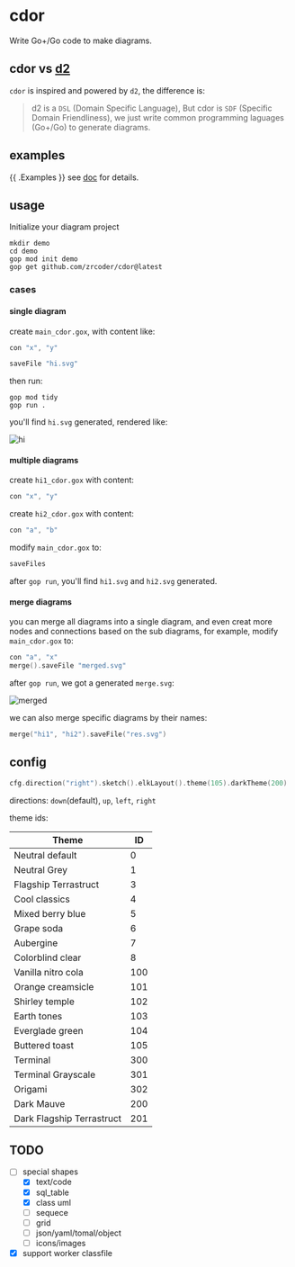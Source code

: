 # cdor

Write Go+/Go code to make diagrams.

## cdor vs [d2](https://d2lang.com)

`cdor` is inspired and powered by `d2`, the difference is:

> d2 is a `DSL` (Domain Specific Language), But cdor is `SDF` (Specific Domain Friendliness), we just write common programming laguages (Go+/Go) to generate diagrams.

## examples

{{ .Examples }}
see [doc](doc) for details.

## usage

Initialize your diagram project

```shell
mkdir demo
cd demo
gop mod init demo
gop get github.com/zrcoder/cdor@latest
```

### cases

#### single diagram

create `main_cdor.gox`, with content like:

```c
con "x", "y"

saveFile "hi.svg"
```

then run:

```shell
gop mod tidy
gop run .
```

you'll find `hi.svg` generated, rendered like:

![hi](doc/usage/single.svg)

#### multiple diagrams

create `hi1_cdor.gox` with content:
```c
con "x", "y"
```

create `hi2_cdor.gox` with content:
```c
con "a", "b"
```

modify `main_cdor.gox` to:
```c
saveFiles
```

after `gop run`, you'll find `hi1.svg` and `hi2.svg` generated.

#### merge diagrams

you can merge all diagrams into a single diagram, and even creat more nodes and connections based on the sub diagrams, for example, modify `main_cdor.gox` to:

```c
con "a", "x"
merge().saveFile "merged.svg"
```

after `gop run`, we got a generated `merge.svg`:

![merged](doc/usage/merged.svg)

we can also merge specific diagrams by their names:

```c
merge("hi1", "hi2").saveFile("res.svg")
```

## config

```c
cfg.direction("right").sketch().elkLayout().theme(105).darkTheme(200)
```

directions: `down`(default), `up`, `left`, `right`

theme ids:

| Theme | ID |
|---|---|
| Neutral default |  0 |
| Neutral Grey |  1 |
| Flagship Terrastruct |  3 |
| Cool classics |  4 |
| Mixed berry blue |  5 |
| Grape soda |  6 |
| Aubergine |  7 |
| Colorblind clear |  8 |
| Vanilla nitro cola |  100 |
| Orange creamsicle |  101 |
| Shirley temple |  102 |
| Earth tones |  103 |
| Everglade green |  104 |
| Buttered toast |  105 |
| Terminal |  300 |
| Terminal Grayscale |  301 |
| Origami |  302 |
| Dark Mauve |  200 |
| Dark Flagship Terrastruct |  201 |

## TODO

- [ ] special shapes
    - [x] text/code
    - [x] sql_table
    - [x] class uml
    - [ ] sequece
    - [ ] grid
    - [ ] json/yaml/tomal/object
    - [ ] icons/images
- [x] support worker classfile

